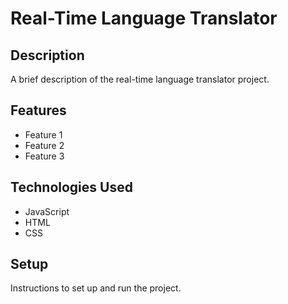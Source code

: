 # Real-Time Language Translator

## Description

A brief description of the real-time language translator project.

## Features

- Feature 1
- Feature 2
- Feature 3

## Technologies Used

- JavaScript
- HTML
- CSS

## Setup

Instructions to set up and run the project.
